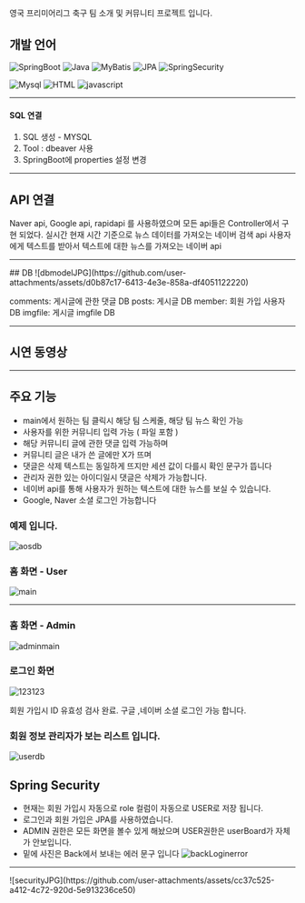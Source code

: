 #

영국 프리미어리그 축구 팀 소개 및 커뮤니티 프로젝트 입니다. 

## 개발 언어
![SpringBoot](https://img.shields.io/badge/SpringBoot-6DB33F?style=flat&logo=SpringBoot)
![Java](https://img.shields.io/badge/Java-6DB33F?style=flat&logo=Java)
![MyBatis](https://img.shields.io/badge/MyBatis-000000?style=flat&logo=MyBatis)
![JPA](https://img.shields.io/badge/JPA-000000?style=flat&logo=JPA)
![SpringSecurity](https://img.shields.io/badge/SpringSecurity-000000?style=flat&logo=SpringSecurity)


![Mysql](https://img.shields.io/badge/Mysql-000000?style=flat&logo=Mysql)
![HTML](https://img.shields.io/badge/HTML-000000?style=flat&logo=HTML)
![javascript](https://img.shields.io/badge/javascript-000000?style=flat&logo=javascript)

<hr>

#### SQL 연결
1. SQL 생성 - MYSQL
2. Tool : dbeaver 사용
3. SpringBoot에 properties 설정 변경
<hr/>

## API 연결
Naver api, Google api, rapidapi 를 사용하였으며 모든 api들은 Controller에서 구현 되었다. 
실시간 현재 시간 기준으로 뉴스 데이터를 가져오는 네이버 검색 api
사용자에게 텍스트를 받아서 텍스트에 대한 뉴스를 가져오는 네이버 api
<hr/>
## DB
![dbmodelJPG](https://github.com/user-attachments/assets/d0b87c17-6413-4e3e-858a-df4051122220)

comments: 게시글에 관한 댓글 DB
posts: 게시글 DB
member: 회원 가입 사용자 DB
imgfile: 게시글 imgfile DB
<hr/>

## 시연 동영상
<hr/>

## 주요 기능
- main에서 원하는 팀 클릭시 해당 팀 스케줄, 해당 팀 뉴스 확인 가능
- 사용자를 위한 커뮤니티 입력 가능 ( 파일 포함 )
- 해당 커뮤니티 글에 관한 댓글 입력 가능하며 
- 커뮤니티 글은 내가 쓴 글에만 X가 뜨며
- 댓글은 삭제 텍스트는 동일하게 뜨지만 세션 값이 다를시 확인 문구가 뜹니다
- 관리자 권한 있는 아이디일시 댓글은 삭제가 가능합니다.
- 네이버 api를 통해 사용자가 원하는 텍스트에 대한 뉴스를 보실 수 있습니다.
- Google, Naver 소셜 로그인 가능합니다
### 예제 입니다.
![aosdb](https://github.com/user-attachments/assets/8ab68778-9479-4c04-856d-23a7351f4312)

### 홈 화면 - User
![main](https://github.com/user-attachments/assets/e6a5c017-eb19-48e2-bbc9-6a786ad0cc1f)

<hr/>

### 홈 화면 - Admin
![adminmain](https://github.com/user-attachments/assets/3106688f-de13-4ec5-8da7-26ee11e8df1a)

### 로그인 화면

![123123](https://github.com/user-attachments/assets/436d54c0-e219-41ea-8c23-9bfef821933c)

회원 가입시 ID 유효성 검사 완료. 
구글 ,네이버 소셜 로그인 가능 합니다.


### 회원 정보 관리자가 보는 리스트 입니다.
![userdb](https://github.com/user-attachments/assets/3cd8a60a-bef7-4839-aae8-497d6743ea90)


## Spring Security
- 현재는 회원 가입시 자동으로 role 컬럼이 자동으로 USER로 저장 됩니다.
- 로그인과 회원 가입은 JPA를 사용하였습니다.
- ADMIN 권한은 모든 화면을 볼수 있게 해놨으며 USER권한은 userBoard가 자체가 안보입니다.
- 밑에 사진은 Back에서 보내는 에러 문구 입니다
![backLoginerror](https://github.com/user-attachments/assets/7d7234d9-ea6d-48a6-87c0-083a321139b9)
<hr/>
![securityJPG](https://github.com/user-attachments/assets/cc37c525-a412-4c72-920d-5e913236ce50)
